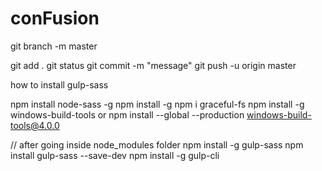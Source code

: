 # conFusion

git branch -m master

git add .
git status
git commit -m "message"
git push -u origin master


how to install gulp-sass

npm install node-sass -g
npm install -g
npm i graceful-fs
npm install -g windows-build-tools
or
npm install --global --production windows-build-tools@4.0.0

// after going inside node_modules folder
npm install -g gulp-sass
npm install gulp-sass --save-dev
npm install -g gulp-cli
